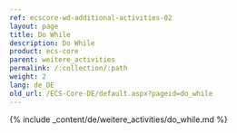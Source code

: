 ```yaml
---
ref: ecscore-wd-additional-activities-02
layout: page
title: Do While
description: Do While
product: ecs-core
parent: weitere_activities
permalink: /:collection/:path
weight: 2
lang: de_DE
old_url: /ECS-Core-DE/default.aspx?pageid=do_while
---
```


{% include _content/de/weitere_activities/do_while.md %} 
